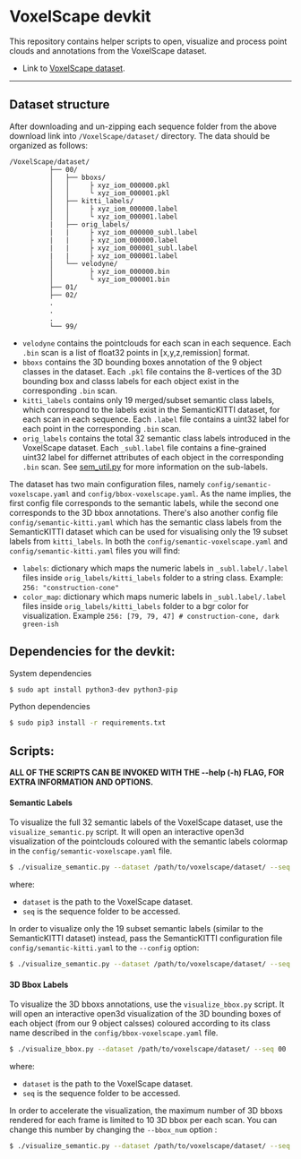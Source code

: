 # VoxelScape devkit

This repository contains helper scripts to open, visualize and process point clouds and annotations from the VoxelScape dataset.

- Link to [VoxelScape dataset](https://voxel-scape.github.io/dataset/).
---

## Dataset structure

After downloading and un-zipping each sequence folder from the above download link into `/VoxelScape/dataset/` directory. The data should be organized as follows:

```
/VoxelScape/dataset/
          ├── 00/
          │   ├── bboxs/
          │   │     ├ xyz_iom_000000.pkl
          │   │     └ xyz_iom_000001.pkl
          │   ├── kitti_labels/
          │   │     ├ xyz_iom_000000.label
          │   │     └ xyz_iom_000001.label
          |   ├── orig_labels/
          |   |     ├ xyz_iom_000000_subl.label
          |   |     ├ xyz_iom_000000.label
          |   |     ├ xyz_iom_000001_subl.label
          |   |     ├ xyz_iom_000001.label
          │   └── velodyne/
          │         ├ xyz_iom_000000.bin
          │         └ xyz_iom_000001.bin
          ├── 01/
          ├── 02/
          .
          .
          .
          └── 99/
```
- `velodyne` contains the pointclouds for each scan in each sequence. Each 
`.bin` scan is a list of float32 points in [x,y,z,remission] format.
- `bboxs` contains the 3D bounding boxes annotation of the 9 object classes in the dataset. Each `.pkl` 
file contains the 8-vertices of the 3D bounding box and classs labels for each object exist in the corresponding `.bin` scan.
- `kitti_labels` contains only 19 merged/subset semantic class labels, which correspond to the labels exist in the SemanticKITTI dataset, for each scan in each sequence. Each `.label` file contains a uint32 label for each point in the corresponding `.bin` scan.
- `orig_labels` contains the total 32 semantic class labels introduced in the VoxelScape dataset. Each `_subl.label` file contains a fine-grained uint32 label for differnet attributes of each object in the corresponding `.bin` scan. See [sem_util.py](utils/sem_util.py) for more information on the sub-labels.

The dataset has two main configuration files, namely `config/semantic-voxelscape.yaml` and `config/bbox-voxelscape.yaml`. As the name implies, the first config file corresponds to the semantic labels, while the second one corresponds to the 3D bbox annotations. There's also another config file `config/semantic-kitti.yaml` which has the semantic class labels from the SemanticKITTI dataset which can be used for visualising only the 19 subset labels from `kitti_labels`. In both the `config/semantic-voxelscape.yaml` and `config/semantic-kitti.yaml` files you will find:

- `labels`: dictionary which maps the numeric labels in `_subl.label/.label` files inside `orig_labels/kitti_labels` folder to a string class. Example: `256: "construction-cone"`
- `color_map`: dictionary which maps numeric labels in `_subl.label/.label` files inside `orig_labels/kitti_labels` folder to a bgr color for visualization. Example `256: [79, 79, 47] # construction-cone, dark green-ish`

## Dependencies for the devkit:

System dependencies

```sh
$ sudo apt install python3-dev python3-pip
```

Python dependencies

```sh
$ sudo pip3 install -r requirements.txt
```

## Scripts:

**ALL OF THE SCRIPTS CAN BE INVOKED WITH THE --help (-h) FLAG, FOR EXTRA INFORMATION AND OPTIONS.**

#### Semantic Labels 

To visualize the full 32 semantic labels of the VoxelScape dataset, use the `visualize_semantic.py` script. It will open an interactive
open3d visualization of the pointclouds coloured with the semantic labels colormap in the `config/semantic-voxelscape.yaml` file.

```sh
$ ./visualize_semantic.py --dataset /path/to/voxelscape/dataset/ --seq 00
```

where:
- `dataset` is the path to the VoxelScape dataset.
- `seq` is the sequence folder to be accessed.

In order to visualize only the 19 subset semantic labels (similar to the SemanticKITTI dataset) instead, pass the SemanticKITTI configuration file `config/semantic-kitti.yaml` to the `--config` option:

```sh
$ ./visualize_semantic.py --dataset /path/to/voxelscape/dataset/ --seq 00  --config config/semantic-kitti.yaml
```

#### 3D Bbox Labels

To visualize the 3D bboxs annotations, use the `visualize_bbox.py` script. It will open an interactive
open3d visualization of the 3D bounding boxes of each object (from our 9 object calsses) coloured according to its class name described in the `config/bbox-voxelscape.yaml` file.

```sh
$ ./visualize_bbox.py --dataset /path/to/voxelscape/dataset/ --seq 00 
```

where:
- `dataset` is the path to the VoxelScape dataset.
- `seq` is the sequence folder to be accessed.

In order to accelerate the visualization, the maximum number of 3D bboxs rendered for each frame is limited to 10 3D bbox per each scan. You can change this number by changing the `--bbox_num` option :

```sh
$ ./visualize_semantic.py --dataset /path/to/voxelscape/dataset/ --seq 00  --bbox_num 15
```

